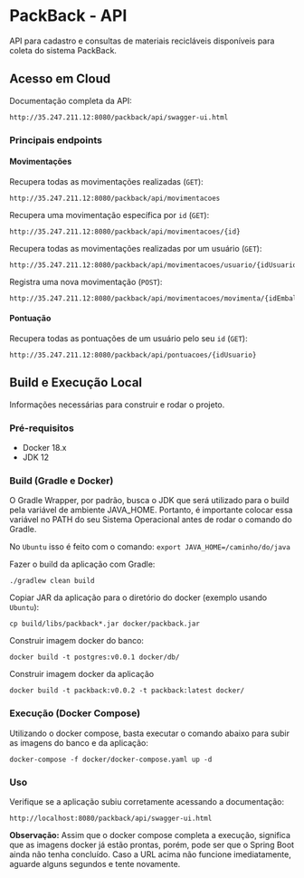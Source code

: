 # PackBack - API

API para cadastro e consultas de materiais recicláveis disponíveis para coleta do sistema PackBack.

## Acesso em Cloud

Documentação completa da API:

```
http://35.247.211.12:8080/packback/api/swagger-ui.html
```

### Principais endpoints

#### Movimentações

Recupera todas as movimentações realizadas (`GET`):
```
http://35.247.211.12:8080/packback/api/movimentacoes
```

Recupera uma movimentação específica por `id` (`GET`):
```
http://35.247.211.12:8080/packback/api/movimentacoes/{id}
```

Recupera todas as movimentações realizadas por um usuário (`GET`):
```
http://35.247.211.12:8080/packback/api/movimentacoes/usuario/{idUsuario}
```

Registra uma nova movimentação (`POST`):
```
http://35.247.211.12:8080/packback/api/movimentacoes/movimenta/{idEmbalagem}/de/{idUsuarioOrigem}/para/{idUsuarioDestino}
```

#### Pontuação

Recupera todas as pontuações de um usuário pelo seu `id` (`GET`):
```
http://35.247.211.12:8080/packback/api/pontuacoes/{idUsuario}
```

## Build e Execução Local

Informações necessárias para construir e rodar o projeto.

### Pré-requisitos

- Docker 18.x
- JDK 12

### Build (Gradle e Docker)

O Gradle Wrapper, por padrão, busca o JDK que será utilizado para o build pela variável de ambiente JAVA_HOME.
Portanto, é importante colocar essa variável no PATH do seu Sistema Operacional antes de rodar o comando do Gradle.

No `Ubuntu` isso é feito com o comando: `export JAVA_HOME=/caminho/do/java`

Fazer o build da aplicação com Gradle:
```
./gradlew clean build
```

Copiar JAR da aplicação para o diretório do docker (exemplo usando `Ubuntu`):
```
cp build/libs/packback*.jar docker/packback.jar
```

Construir imagem docker do banco:
```
docker build -t postgres:v0.0.1 docker/db/
```

Construir imagem docker da aplicação
```
docker build -t packback:v0.0.2 -t packback:latest docker/
```

### Execução (Docker Compose)

Utilizando o docker compose, basta executar o comando abaixo para subir as imagens do banco e da aplicação:

```
docker-compose -f docker/docker-compose.yaml up -d
```

### Uso

Verifique se a aplicação subiu corretamente acessando a documentação:
```
http://localhost:8080/packback/api/swagger-ui.html
```

**Observação:** Assim que o docker compose completa a execução, significa que as imagens docker já estão prontas, 
porém, pode ser que o Spring Boot ainda não tenha concluído. Caso a URL acima não funcione imediatamente, 
aguarde alguns segundos e tente novamente.
